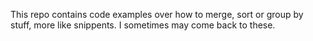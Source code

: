 This repo contains code examples over how to 
merge, sort or group by stuff, more like snippents.
I sometimes may come back to these. 

